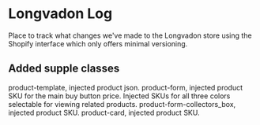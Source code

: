 # Longvadon Log
Place to track what changes we've made to the Longvadon store using the Shopify interface which only offers minimal versioning.

## Added supple classes
product-template, injected product json.
product-form, injected product SKU for the main buy button price. Injected SKUs for all three colors selectable for viewing related products.
product-form-collectors_box, injected product SKU.
product-card, injected product SKU.
